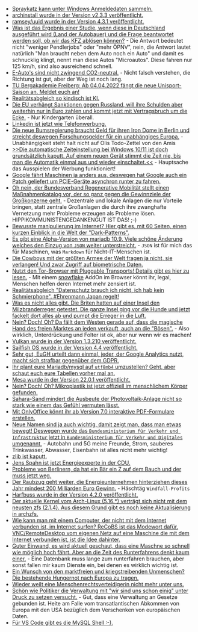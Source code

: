 * [Spraykatz kann unter Windows Anmeldedaten sammeln.](https://scheible.it/kali-linux-tool_spraykatz/)
* [archinstall wurde in der Version v2.3.3 veröffentlicht.](https://github.com/archlinux/archinstall/releases/tag/v2.3.3)
* [ramsey/uuid wurde in der Version 4.3.1 veröffentlicht.](https://github.com/ramsey/uuid/releases/tag/4.3.1)
* [Was ist das Ergebnis einer Studie, wenn diese in Deutschland ausgeführt wird (Land der Autobauer) und die Frage beantwortet werden soll, ob wir das KFZ ablösen können?](https://www.sonnenseite.com/de/mobilitaet/mehr-als-40-prozent-weniger-emissionen-durch-elektrische-leichtfahrzeuge/) - Die Antwort bedeutet nicht "weniger Pendlerjobs" oder "mehr ÖPNV", nein, die Antwort lautet natürlich "Man braucht neben dem Auto noch ein Auto" und damit es schnucklig klingt, nennt man diese Autos "Microautos". Diese fahren nur 125 km/h, sind also ausreichend schnell.
* [E-Auto's sind nicht zwingend CO2-neutral.](https://www.sonnenseite.com/de/mobilitaet/gesetzgebung-mit-fehlwirkung-das-e-auto-ein-wahres-emissionswunder/) - Nicht falsch verstehen, die Richtung ist gut, aber der Weg ist noch lang.
* [TU Bergakademie Freiberg: Ab 04.04.2022 fängt die neue Unisport-Saison an. Meldet euch an!](https://tu-freiberg.de/presse/neue-unisport-kurse-starten-am-4-april)
* [Realitätsabgleich so kindisch ist KI.](https://blog.fefe.de/?ts=9cbfbb0a)
* [Die EU verhängt Sanktionen gegen Russland, will ihre Schulden aber weiterhin nur in Euro zahlen und kommt jetzt mit Vertragsbruch um die Ecke.](https://blog.fefe.de/?ts=9cbf7abb) - Nur Kindergarten überall.
* [Linkedin ist jetzt wie Telefonwerbung.](https://blog.fefe.de/?ts=9cbf1659)
* [Die neue Bumsregierung braucht Geld für ihren Iron Dome in Berlin und streicht deswegen Forschungsgelder für ein unabhängiges Europa.](https://blog.fefe.de/?ts=9cbf365b) - Unabhängigkeit steht halt nicht auf Olis Todo-Zettel von den Amis
* [>>Die automatische Zeiteinstellung bei Windows 10/11 ist doch grundsätzlich kaputt. Auf einem neuen Gerät stimmt die Zeit nie, bis man die Automatik einmal aus und wieder einschaltet.<<](https://www.borncity.com/blog/2022/03/29/windows-gab-es-probleme-bei-der-sommerzeitumstellung-2022/) - Hauptsache das Ausspielen der Werbung funktioniert!
* [Google fährt Maschinen ja anders aus, deswegen hat Google auch ein Patch geliefert um PCIE-Geräte asynchron runter zu fahren.](https://www.phoronix.com/scan.php?page=news_item&px=Google-Linux-Too-Many-NVMe)
* [Oh nein, der Bundesverband Regenerative Mobilität stellt einen Maßnahmenkatalog vor, der so ganz gegen die Gewinnziele der Großkonzerne geht.](https://www.sonnenseite.com/de/energie/heimischer-wasserstoff-statt-importgas/) - Dezentrale und lokale Anlagen die nur Vorteile bringen, statt zentrale Großanlagen die durch ihre zwanghafte Vernetzung mehr Probleme erzeugen als Probleme lösen. HIPPIKOMMUNISTENGEDANKENGUT IST DAS! ;-)
* [Bewusste manipulierung im Internet? Hier gibt es, mit 60 Seiten, einen kurzen Einblick in die Welt der "Dark-Patterns".](https://netzpolitik.org/2022/edpb-dark-patterns-datenschutzbehoerden-warnen-vor-manipulativem-design-im-netz/)
* [Es gibt eine Alpha-Version von mariadb 10.9. Viele schöne Änderung welches den Einzug von `JSON` weiter unterstreicht.](https://www.percona.com/blog/mariadb-10-9-quick-peek/) - `JSON` ist für mich das für Maschinen, was `Markdown` für Nicht-IT-Menschen ist.
* [Die Cowboys mit der größten Armee der Welt fragen ja nicht, sie verlangen! Und zwar Zugriff auf biometrische Daten.](https://netzpolitik.org/2022/neue-vorschrift-us-behoerden-verlangen-zugriff-auf-biometrische-daten-in-40-laendern/)
* [Nutzt den Tor-Browser mit Pluggable Transports! Details gibt es hier zu lesen.](https://www.kuketz-blog.de/howto-internet-zensur-umgehen-und-anonym-bleiben/) - Mit einem [snowflake](https://snowflake.torproject.org/) AddOn im Browser könnt ihr, legal, Menschen helfen deren Internet mehr zensiert ist.
* [Realitätsabgleich "Datenschutz brauch ich nicht, ich hab kein Schmierphone". #Ehrenmann Japan regelt!](https://www.kuketz-blog.de/leserbrief-zu-den-quarantaene-bzw-ueberwachungsmassnahmen-in-japan/)
* [Was es nicht alles gibt. Die Briten hatten auf einer Insel den Milzbranderreger getestet. Die ganze Insel ging vor die Hunde und jetzt fackelt dort alles ab und pumpt die Erreger in die Luft.](https://blog.fefe.de/?ts=9cbc215c)
* [Nein? Doch! Oh? Da fällt dem Westen gerade auf, dass die magische Hand des freien Marktes an jeden verkauft, auch an die "Bösen".](https://blog.fefe.de/?ts=9cbcd4df) - Also wirklich, Unterdrückung und Folter ist ok, aber nur wenn wir es machen!
* [Vulkan wurde in der Version 1.3.210 veröffentlicht.](https://www.phoronix.com/scan.php?page=news_item&px=Vulkan-1.3.210-Released)
* [Sailfish OS wurde in der Version 4.4 veröffentlicht.](https://www.phoronix.com/scan.php?page=news_item&px=Sailfish-OS-4.4)
* [Sehr gut, EuGH urteilt dann einmal, jeder, der Google Analytics nutzt, macht sich strafbar gegenüber dem GDPR.](https://nextcloud.com/blog/google-analytics-4/)
* [Ihr plant eure Mariadb/mysql auf `utf8mb4` umzustellen? Geht, aber schaut euch eure Tabellen vorher mal an.](https://www.percona.com/blog/migrating-to-utf8mb4-things-to-consider/)
* [Mesa wurde in der Version 22.0.1 veröffentlicht.](https://www.phoronix.com/scan.php?page=news_item&px=Mesa-22.0.1-Released)
* [Nein? Doch! Oh? Mikroplastik ist jetzt offiziell im menschlichem Körper gefunden.](https://www.sonnenseite.com/de/umwelt/mikroplastik-im-menschlichen-blutkreislauf-gefunden/)
* [Sahara-Sand mindert die Ausbeute der Photovoltaik-Anlage nicht so stark wie einem das Gefühl vermuten lässt.](https://www.sonnenseite.com/de/umwelt/sahara-sand-mindert-ertraege-von-photovoltaik-anlagen-nur-kurzzeitig-leicht/)
* [Mit OnlyOffice könnt ihr ab Version 7.0 interaktive PDF-Formulare erstellen.](https://www.windowspro.de/andrej-radonic/onlyoffice-70-interaktive-formulare-erstellen-web-als-pdf-publizieren)
* [Neue Namen sind ja auch wichtig, damit zeigt man, dass man etwas bewegt! Deswegen wurde das `Bundesministerium für Verkehr und Infrastruktur` jetzt in `Bundesministerium für Verkehr und Digitales` umgenannt.](https://blog.fefe.de/?ts=9cba8381) - Autobahn und 5G meine Freunde, Strom, sauberes Trinkwasser, Abwasser, Eisenbahn ist alles nicht mehr wichtig!
* [zlib ist kaputt.](https://blog.fefe.de/?ts=9cbaf8bd)
* [Jens Spahn ist jetzt Energieexperte in der CDU.](https://blog.fefe.de/?ts=9cbdb66b)
* [Probleme von Berlinern, da hat ein Bär ein Z auf dem Bauch und der muss jetzt weg.](https://blog.fefe.de/?ts=9cbda7d9)
* [Der Raubzug geht weiter, die Energieunternehmen hinterziehen dieses Jahr mindest 200 Milliarden Euro Gewinn.](https://blog.fefe.de/?ts=9cbde9c6) - Häschtäg `Windfall-Profits`
* [Harfbuss wurde in der Version 4.2.0 veröffentlicht.](https://github.com/harfbuzz/harfbuzz/releases/tag/4.2.0)
* [Der aktuelle Kernel vom Arch-Linux (5.16.*) verträgt sich nicht mit dem neusten zfs (2.1.4). Aus diesem Grund gibt es noch keine Aktualisierung in archzfs.](https://github.com/archzfs/archzfs/issues/443#issuecomment-1082351733)
* [Wie kann man mit einem Computer, der nicht mit dem Internet verbunden ist, im Internet surfen? ReCoBS ist das Modewort dafür. VNC/RemoteDesktop vom eigenen Netz auf eine Maschine die mit dem Internet verbunden ist, ist die Idee dahinter.](https://4sysops.com/archives/safe-browsing-with-a-recobs-server/)
* [Guter Einwand, es wird aktuell geschaut, dass eine Maschne so schnell wie möglich hoch fährt. Aber an die Zeit des Runterfahrens denkt kaum einer.](https://utcc.utoronto.ca/~cks/space/blog/linux/ShutdownDelayProblem) - Eine Datenbank muss lange zum runterfahren brauchen, aber sonst fallen mir kaum Dienste ein, bei denen es wirklich wichtig ist.
* [Ein Wunsch von den marktfreien und kriegstreibenden Unmenschen? Die bestehende Hungernot nach Europa zu tragen.](https://www.sonnenseite.com/de/zukunft/krieg-es-droht-eine-weltweite-nahrungsmittelkrise/)
* [Wieder weilt eine Menschenrechtsverteidigerin nicht mehr unter uns.](https://netzfrauen.org/2022/03/30/wayuu/)
* [Schön wie Politiker die Verwaltung mit "wir sind uns schon einig" unter Druck zu setzen versucht.](https://netzpolitik.org/2022/transatlantisches-daten-dilemma-das-privacy-shield-2-0-ist-zum-scheitern-verurteilt/) - Gut, dass eine Verwaltung an Gesetze gebunden ist. Heite am Falle vom transatlantischen Abkommen von Europa mit den USA bezüglich dem Verschenken von europäischen Daten.
* [Für VS Code gibt es die MySQL Shell :-).](https://www.percona.com/blog/mysql-shell-for-vs-code-your-new-gui/)
